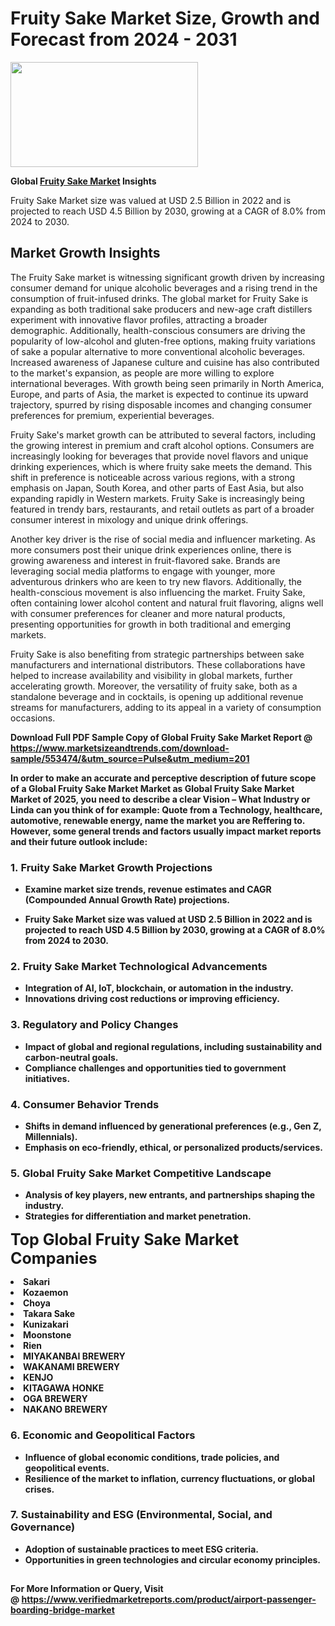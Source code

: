 <H1>Fruity Sake Market Size, Growth and Forecast from 2024 - 2031</H1><img class="aligncenter size-medium wp-image-584254" src="https://thirdeyenews.in/wp-content/uploads/2024/09/Global-Market-Research-300x168.jpeg" alt="" width="300" height="168" /><p><strong>Global&nbsp;<a href="https://www.marketsizeandtrends.com/download-sample/553474/&amp;utm_source=Pulse&amp;utm_medium=201">Fruity Sake Market</a> Insights</strong></p><p>Fruity Sake Market size was valued at USD 2.5 Billion in 2022 and is projected to reach USD 4.5 Billion by 2030, growing at a CAGR of 8.0% from 2024 to 2030.</p><p><h2>Market Growth Insights</h2> <p>The Fruity Sake market is witnessing significant growth driven by increasing consumer demand for unique alcoholic beverages and a rising trend in the consumption of fruit-infused drinks. The global market for Fruity Sake is expanding as both traditional sake producers and new-age craft distillers experiment with innovative flavor profiles, attracting a broader demographic. Additionally, health-conscious consumers are driving the popularity of low-alcohol and gluten-free options, making fruity variations of sake a popular alternative to more conventional alcoholic beverages. Increased awareness of Japanese culture and cuisine has also contributed to the market's expansion, as people are more willing to explore international beverages. With growth being seen primarily in North America, Europe, and parts of Asia, the market is expected to continue its upward trajectory, spurred by rising disposable incomes and changing consumer preferences for premium, experiential beverages.</p> <p><strong></strong></p> <p>Fruity Sake's market growth can be attributed to several factors, including the growing interest in premium and craft alcohol options. Consumers are increasingly looking for beverages that provide novel flavors and unique drinking experiences, which is where fruity sake meets the demand. This shift in preference is noticeable across various regions, with a strong emphasis on Japan, South Korea, and other parts of East Asia, but also expanding rapidly in Western markets. Fruity Sake is increasingly being featured in trendy bars, restaurants, and retail outlets as part of a broader consumer interest in mixology and unique drink offerings.</p> <p>Another key driver is the rise of social media and influencer marketing. As more consumers post their unique drink experiences online, there is growing awareness and interest in fruit-flavored sake. Brands are leveraging social media platforms to engage with younger, more adventurous drinkers who are keen to try new flavors. Additionally, the health-conscious movement is also influencing the market. Fruity Sake, often containing lower alcohol content and natural fruit flavoring, aligns well with consumer preferences for cleaner and more natural products, presenting opportunities for growth in both traditional and emerging markets.</p> <p>Fruity Sake is also benefiting from strategic partnerships between sake manufacturers and international distributors. These collaborations have helped to increase availability and visibility in global markets, further accelerating growth. Moreover, the versatility of fruity sake, both as a standalone beverage and in cocktails, is opening up additional revenue streams for manufacturers, adding to its appeal in a variety of consumption occasions.</p> <p><strong></p><p><span class=""><strong>Download Full PDF Sample Copy of Global Fruity Sake Market Report</strong> @ <a href="https://www.marketsizeandtrends.com/download-sample/553474/&amp;utm_source=Pulse&amp;utm_medium=201" target="_blank">https://www.marketsizeandtrends.com/download-sample/553474/&amp;utm_source=Pulse&amp;utm_medium=201</a></span></p><p>In order to make an accurate and perceptive description of future scope of a Global&nbsp;Fruity Sake Market Market as Global&nbsp;Fruity Sake Market Market of 2025, you need to describe a clear Vision &ndash; What Industry or Linda can you think of for example: Quote from a Technology, healthcare, automotive, renewable energy, name the market you are Reffering to. However, some general trends and factors usually impact market reports and their future outlook include:</p><h3>1.&nbsp;<strong>Fruity Sake Market Growth Projections</strong></h3><ul><li>Examine market size trends, revenue estimates and CAGR (Compounded Annual Growth Rate) projections.</li><li><p>Fruity Sake Market size was valued at USD 2.5 Billion in 2022 and is projected to reach USD 4.5 Billion by 2030, growing at a CAGR of 8.0% from 2024 to 2030.</p></li></ul><h3>2.&nbsp;<strong>Fruity Sake Market Technological Advancements</strong></h3><ul><li>Integration of AI, IoT, blockchain, or automation in the industry.</li><li>Innovations driving cost reductions or improving efficiency.</li></ul><h3>3.&nbsp;<strong>Regulatory and Policy Changes</strong></h3><ul><li>Impact of global and regional regulations, including sustainability and carbon-neutral goals.</li><li>Compliance challenges and opportunities tied to government initiatives.</li></ul><h3>4.&nbsp;<strong>Consumer Behavior Trends</strong></h3><ul><li>Shifts in demand influenced by generational preferences (e.g., Gen Z, Millennials).</li><li>Emphasis on eco-friendly, ethical, or personalized products/services.</li></ul><h3>5.&nbsp;<strong>Global Fruity Sake Market Competitive Landscape</strong></h3><ul><li>Analysis of key players, new entrants, and partnerships shaping the industry.</li><li>Strategies for differentiation and market penetration.</li></ul><p data-pm-slice="1 1 []"><span style="color: inherit; font-family: inherit; font-size: 25px;">Top Global Fruity Sake Market Companies</span></p><div class="" data-test-id=""><p><li>Sakari</li><li> Kozaemon</li><li> Choya</li><li> Takara Sake</li><li> Kunizakari</li><li> Moonstone</li><li> Rien</li><li> MIYAKANBAI BREWERY</li><li> WAKANAMI BREWERY</li><li> KENJO</li><li> KITAGAWA HONKE</li><li> OGA BREWERY</li><li> NAKANO BREWERY</li></p></div><h3>6.&nbsp;<strong>Economic and Geopolitical Factors</strong></h3><ul><li>Influence of global economic conditions, trade policies, and geopolitical events.</li><li>Resilience of the market to inflation, currency fluctuations, or global crises.</li></ul><h3>7.&nbsp;<strong>Sustainability and ESG (Environmental, Social, and Governance)</strong></h3><ul><li>Adoption of sustainable practices to meet ESG criteria.</li><li>Opportunities in green technologies and circular economy principles.</li></ul><h2><strong style="font-size: 14px;">For More Information or Query, Visit @&nbsp;</strong><a style="background-color: #ffffff; font-size: 14px;" href="https://www.marketsizeandtrends.com/report/fruity-sake-market/" target="_blank">https://www.verifiedmarketreports.com/product/airport-passenger-boarding-bridge-market</a></h2>
